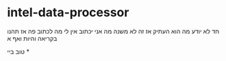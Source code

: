 # intel-data-processor


חד לא יודע מה הוא העתיק אז זה לא משנה מה אני יכתוב 
אין לי מה לכתוב פה אז תהנו בקריאה 
והיות ואף א


טוב ביי *